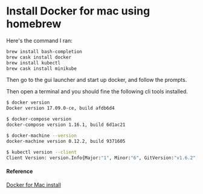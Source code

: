 # Install Docker for mac using homebrew

Here's the command I ran:

```bash
brew install bash-completion
brew cask install docker
brew install kubectl
brew cask install minikube
```

Then go to the gui launcher and start up docker, and follow the prompts.

Then open a terminal and you should fine the following cli tools installed.

```bash
$ docker version
Docker version 17.09.0-ce, build afdb6d4

$ docker-compose version
docker-compose version 1.16.1, build 6d1ac21

$ docker-machine --version
docker-machine version 0.12.2, build 9371605

$ kubectl version --client
Client Version: version.Info{Major:"1", Minor:"6", GitVersion:"v1.6.2", GitCommit:"477efc3cbe6a7effca06bd1452fa356e2201e1ee", GitTreeState:"clean", BuildDate:"2017-04-19T20:33:11Z", GoVersion:"go1.7.5", Compiler:"gc", Platform:"darwin/amd64"}
```

#### Reference

[Docker for Mac install](https://docs.docker.com/docker-for-mac/install)
